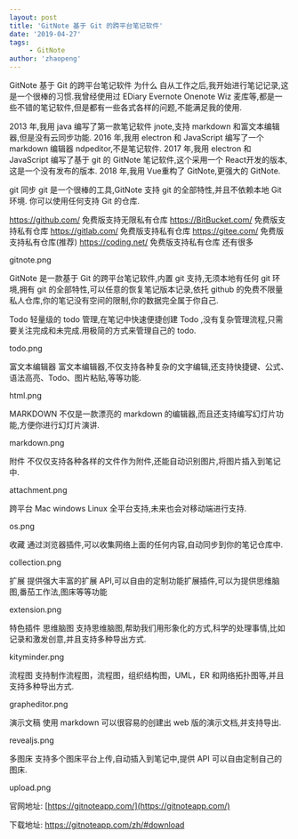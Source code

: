 ```yaml
---
layout: post
title: 'GitNote 基于 Git 的跨平台笔记软件'
date: '2019-04-27'
tags:
     - GitNote
author: 'zhaopeng'
---
```


GitNote 基于 Git 的跨平台笔记软件
为什么
自从工作之后,我开始进行笔记记录,这是一个很棒的习惯.我曾经使用过 EDiary Evernote Onenote Wiz 麦库等,都是一些不错的笔记软件,但是都有一些各式各样的问题,不能满足我的使用.

2013 年,我用 java 编写了第一款笔记软件 jnote,支持 markdown 和富文本编辑器,但是没有云同步功能.
2016 年,我用 electron 和 JavaScript 编写了一个 markdown 编辑器 ndpeditor,不是笔记软件.
2017 年,我用 electron 和 JavaScript 编写了基于 git 的 GitNote 笔记软件,这个采用一个 React开发的版本,这是一个没有发布的版本.
2018 年,我用 Vue重构了 GitNote,更强大的 GitNote.

git 同步
git 是一个很棒的工具,GitNote 支持 git 的全部特性,并且不依赖本地 Git 环境. 你可以使用任何支持 Git 的仓库.

https://github.com/ 免费版支持无限私有仓库
https://BitBucket.com/ 免费版支持私有仓库
https://gitlab.com/ 免费版支持私有仓库
https://gitee.com/ 免费版支持私有仓库(推荐)
https://coding.net/ 免费版支持私有仓库
还有很多

gitnote.png

GitNote 是一款基于 Git 的跨平台笔记软件,内置 git 支持,无须本地有任何 git 环境,拥有 git 的全部特性,可以任意的恢复笔记版本记录,依托 github 的免费不限量私人仓库,你的笔记没有空间的限制,你的数据完全属于你自己.

Todo
轻量级的 todo 管理,在笔记中快速便捷创建 Todo ,没有复杂管理流程,只需要关注完成和未完成.用极简的方式来管理自己的 todo.

todo.png

富文本编辑器
富文本编辑器,不仅支持各种复杂的文字编辑,还支持快捷键、公式、语法高亮、Todo、图片粘贴,等等功能.

html.png

MARKDOWN
不仅是一款漂亮的 markdown 的编辑器,而且还支持编写幻灯片功能,方便你进行幻灯片演讲.

markdown.png

附件
不仅仅支持各种各样的文件作为附件,还能自动识别图片,将图片插入到笔记中.

attachment.png

跨平台
Mac windows Linux 全平台支持,未来也会对移动端进行支持.

os.png

收藏
通过浏览器插件,可以收集网络上面的任何内容,自动同步到你的笔记仓库中.

collection.png

扩展
提供强大丰富的扩展 API,可以自由的定制功能扩展插件,可以为提供思维脑图,番茄工作法,图床等等功能

extension.png

特色插件
思维脑图
支持思维脑图,帮助我们用形象化的方式,科学的处理事情,比如记录和激发创意,并且支持多种导出方式.

kityminder.png

流程图
支持制作流程图，流程图，组织结构图，UML，ER 和网络拓扑图等,并且支持多种导出方式.

grapheditor.png

演示文稿
使用 markdown 可以很容易的创建出 web 版的演示文档,并支持导出.

revealjs.png

多图床
支持多个图床平台上传,自动插入到笔记中,提供 API 可以自由定制自己的图床.

upload.png

官网地址:
[https://gitnoteapp.com/](https://gitnoteapp.com/)

下载地址:
https://gitnoteapp.com/zh/#download